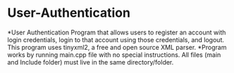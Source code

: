 # User-Authentication
*User Authentication Program that allows users to register an account with login credentials, login to that account using those credentials, and logout. This program uses tinyxml2, a free and open source XML parser.
*Program works by running main.cpp file with no special instructions. All files (main and Include folder) must live in the same directory/folder. 
